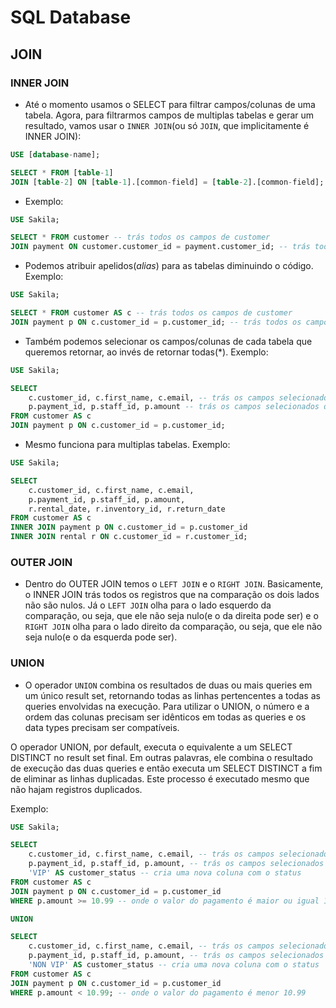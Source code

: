 # SQL Database

## JOIN

### INNER JOIN

- Até o momento usamos o SELECT para filtrar campos/colunas de uma tabela. Agora, para filtrarmos campos de multiplas tabelas e gerar um resultado, vamos usar o `INNER JOIN`(ou só `JOIN`, que implicitamente é INNER JOIN):

``` SQL
USE [database-name];

SELECT * FROM [table-1]
JOIN [table-2] ON [table-1].[common-field] = [table-2].[common-field];
```

- Exemplo:

``` SQL
USE Sakila;

SELECT * FROM customer -- trás todos os campos de customer
JOIN payment ON customer.customer_id = payment.customer_id; -- trás todos os campos de payment, colocando os registros que contém a propriedade em comum(customer_id) na mesma linha 
```

- Podemos atribuir apelidos(*alias*) para as tabelas diminuindo o código. Exemplo:

``` SQL
USE Sakila;

SELECT * FROM customer AS c -- trás todos os campos de customer
JOIN payment p ON c.customer_id = p.customer_id; -- trás todos os campos de payment, colocando os registros que contém a propriedade em comum(customer_id) na mesma linha 
```

- Também podemos selecionar os campos/colunas de cada tabela que queremos retornar, ao invés de retornar todas(*). Exemplo:

``` SQL
USE Sakila;

SELECT 
    c.customer_id, c.first_name, c.email, -- trás os campos selecionados de customer
    p.payment_id, p.staff_id, p.amount -- trás os campos selecionados de payment
FROM customer AS c
JOIN payment p ON c.customer_id = p.customer_id;
```

- Mesmo funciona para multiplas tabelas. Exemplo:

``` SQL
USE Sakila;

SELECT 
    c.customer_id, c.first_name, c.email,
    p.payment_id, p.staff_id, p.amount,
    r.rental_date, r.inventory_id, r.return_date
FROM customer AS c
INNER JOIN payment p ON c.customer_id = p.customer_id
INNER JOIN rental r ON c.customer_id = r.customer_id;
```

### OUTER JOIN

- Dentro do OUTER JOIN temos o `LEFT JOIN` e o `RIGHT JOIN`. Basicamente, o INNER JOIN trás todos os registros que na comparação os dois lados não são nulos. Já o `LEFT JOIN` olha para o lado esquerdo da comparação, ou seja, que ele não seja nulo(e o da direita pode ser) e o `RIGHT JOIN` olha para o lado direito da comparação, ou seja, que ele não seja nulo(e o da esquerda pode ser).

### UNION

- O operador `UNION` combina os resultados de duas ou mais queries em um único result set, retornando todas as linhas pertencentes a todas as queries envolvidas na execução. Para utilizar o UNION, o número e a ordem das colunas precisam ser idênticos em todas as queries e os data types precisam ser compatíveis.

O operador UNION, por default, executa o equivalente a um SELECT DISTINCT no result set final. Em outras palavras, ele combina o resultado de execução das duas queries e então executa um SELECT DISTINCT a fim de eliminar as linhas duplicadas. Este processo é executado mesmo que não hajam registros duplicados.


Exemplo:

``` SQL
USE Sakila;

SELECT 
    c.customer_id, c.first_name, c.email, -- trás os campos selecionados de customer
    p.payment_id, p.staff_id, p.amount, -- trás os campos selecionados de payment
    'VIP' AS customer_status -- cria uma nova coluna com o status
FROM customer AS c
JOIN payment p ON c.customer_id = p.customer_id
WHERE p.amount >= 10.99 -- onde o valor do pagamento é maior ou igual 10.99

UNION

SELECT 
    c.customer_id, c.first_name, c.email, -- trás os campos selecionados de customer
    p.payment_id, p.staff_id, p.amount, -- trás os campos selecionados de payment
    'NON VIP' AS customer_status -- cria uma nova coluna com o status
FROM customer AS c
JOIN payment p ON c.customer_id = p.customer_id
WHERE p.amount < 10.99; -- onde o valor do pagamento é menor 10.99
```